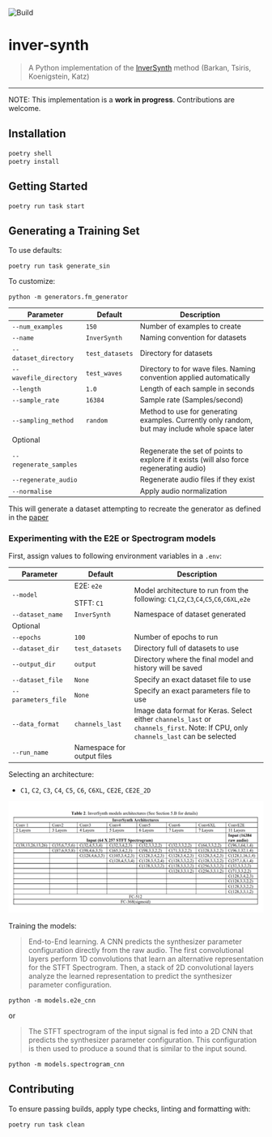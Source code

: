 ![Build](https://github.com/crodriguez1a/inver-synth/workflows/Build/badge.svg?branch=master)

# inver-synth
> A Python implementation of the [InverSynth](https://arxiv.org/abs/1812.06349) method (Barkan, Tsiris, Koenigstein, Katz)

---

NOTE: This implementation is a **work in progress**. Contributions are welcome.

## Installation

```
poetry shell
poetry install
```

## Getting Started

```
poetry run task start
```

## Generating a Training Set

To use defaults:
```
poetry run task generate_sin
```

To customize:
```
python -m generators.fm_generator
```

Parameter | Default | Description
---|---|---
`--num_examples` | `150` | Number of examples to create
`--name` | `InverSynth` | Naming convention for datasets
`--dataset_directory` | `test_datasets` | Directory for datasets
`--wavefile_directory` | `test_waves` | Directory to for wave files. Naming convention applied automatically
`--length` | `1.0` | Length of each sample in seconds
`--sample_rate` | `16384` | Sample rate (Samples/second)
`--sampling_method` | `random` | Method to use for generating examples. Currently only random, but may include whole space later
Optional |
`--regenerate_samples` | | Regenerate the set of points to explore if it exists (will also force regenerating audio)
`--regenerate_audio` | | Regenerate audio files if they exist
`--normalise` | | Apply audio normalization

This will generate a dataset attempting to recreate the generator as defined in the [paper](paper/1812.06349.pdf)



### Experimenting with the E2E or Spectrogram models

First, assign values to following environment variables in a `.env`:

Parameter | Default | Description
---|---|---
`--model` | E2E: `e2e` <br><br>STFT: `C1` | Model architecture to run from the following: `C1`,`C2`,`C3`,`C4`,`C5`,`C6`,`C6XL`,`e2e`
`--dataset_name` | `InverSynth` | Namespace of dataset generated
Optional |
`--epochs`| `100` | Number of epochs to run
`--dataset_dir`| `test_datasets` | Directory full of datasets to use
`--output_dir`| `output` | Directory where the final model and history will be saved
`--dataset_file`| `None` | Specify an exact dataset file to use
`--parameters_file`| `None` | Specify an exact parameters file to use
`--data_format` | `channels_last` | Image data format for Keras. Select either `channels_last` or `channels_first`. Note: If CPU, only `channels_last` can be selected
`--run_name` | Namespace for output files


Selecting an architecture:

- `C1`, `C2`, `C3`, `C4`, `C5`, `C6`, `C6XL`, `CE2E`, `CE2E_2D`

![workflow](docs/img/architectures.png "Mimimun, Maximum")

Training the models:

>  End-to-End learning. A CNN predicts the synthesizer parameter configuration directly from the raw audio. The first
convolutional layers perform 1D convolutions that learn an alternative representation for the STFT Spectrogram. Then, a
stack of 2D convolutional layers analyze the learned representation to predict the synthesizer parameter configuration.

```
python -m models.e2e_cnn
```

or

>  The STFT spectrogram of the input signal is fed into a 2D CNN that predicts the
synthesizer parameter configuration. This configuration is then used to produce a sound that is similar to the input sound.

```
python -m models.spectrogram_cnn
```

## Contributing

To ensure passing builds, apply type checks, linting and formatting with:

```
poetry run task clean
```
